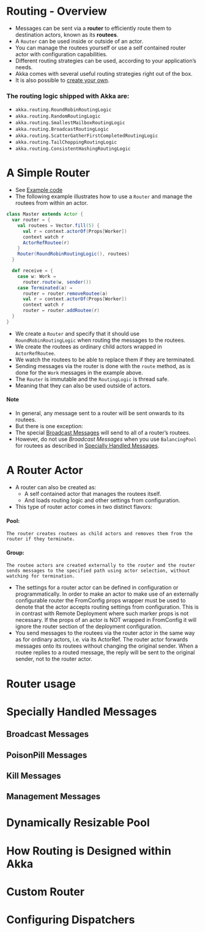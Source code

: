 # Routing - Overview
- Messages can be sent via a **router** to efficiently route them to destination actors, known as its **routees**. 
- A `Router` can be used inside or outside of an actor.
- You can manage the routees yourself or use a self contained router actor with configuration capabilities.
- Different routing strategies can be used, according to your application’s needs. 
- Akka comes with several useful routing strategies right out of the box. 
- It is also possible to [create your own](#custom-router).

### The routing logic shipped with Akka are:
- `akka.routing.RoundRobinRoutingLogic`
- `akka.routing.RandomRoutingLogic`
- `akka.routing.SmallestMailboxRoutingLogic`
- `akka.routing.BroadcastRoutingLogic`
- `akka.routing.ScatterGatherFirstCompletedRoutingLogic`
- `akka.routing.TailChoppingRoutingLogic`
- `akka.routing.ConsistentHashingRoutingLogic`

# A Simple Router
- See [Example code](./routing-examples/src/main/scala/routing/simple)
- The following example illustrates how to use a `Router` and manage the routees from within an actor.
```scala
class Master extends Actor {
  var router = {
    val routees = Vector.fill(5) {
      val r = context.actorOf(Props[Worker])
      context watch r
      ActorRefRoutee(r)
    }
    Router(RoundRobinRoutingLogic(), routees)
  }

  def receive = {
    case w: Work ⇒
      router.route(w, sender())
    case Terminated(a) ⇒
      router = router.removeRoutee(a)
      val r = context.actorOf(Props[Worker])
      context watch r
      router = router.addRoutee(r)
  }
}
```
- We create a `Router` and specify that it should use `RoundRobinRoutingLogic` when routing the messages to the routees.
- We create the routees as ordinary child actors wrapped in `ActorRefRoutee`. 
- We watch the routees to be able to replace them if they are terminated.
- Sending messages via the router is done with the `route` method, as is done for the `Work` messages in the example above.
- The `Router` is immutable and the `RoutingLogic` is thread safe.
- Meaning that they can also be used outside of actors. 

#### Note
- In general, any message sent to a router will be sent onwards to its routees.
- But there is one exception: 
- The special [Broadcast Messages](#broadcast-messages) will send to all of a router’s routees. 
- However, do not use _Broadcast Messages_ when you use `BalancingPool` for routees as described in [Specially Handled Messages](#specially-handled-messages).

# A Router Actor
- A router can also be created as:
    - A self contained actor that manages the routees itself.
    - And loads routing logic and other settings from configuration.
- This type of router actor comes in two distinct flavors:
#### Pool: 
    The router creates routees as child actors and removes them from the router if they terminate.
#### Group: 
    The routee actors are created externally to the router and the router sends messages to the specified path using actor selection, without watching for termination.
- The settings for a router actor can be defined in configuration or programmatically. In order to make an actor to make use of an externally configurable router the FromConfig props wrapper must be used to denote that the actor accepts routing settings from configuration. This is in contrast with Remote Deployment where such marker props is not necessary. If the props of an actor is NOT wrapped in FromConfig it will ignore the router section of the deployment configuration.
- You send messages to the routees via the router actor in the same way as for ordinary actors, i.e. via its ActorRef. The router actor forwards messages onto its routees without changing the original sender. When a routee replies to a routed message, the reply will be sent to the original sender, not to the router actor.




# Router usage





# Specially Handled Messages


## Broadcast Messages





## PoisonPill Messages





## Kill Messages





## Management Messages







# Dynamically Resizable Pool





# How Routing is Designed within Akka





# Custom Router





# Configuring Dispatchers










